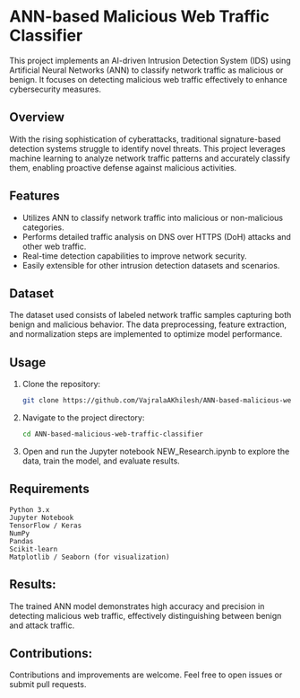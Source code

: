 # ANN-based Malicious Web Traffic Classifier

This project implements an AI-driven Intrusion Detection System (IDS) using Artificial Neural Networks (ANN) to classify network traffic as malicious or benign. It focuses on detecting malicious web traffic effectively to enhance cybersecurity measures.

## Overview

With the rising sophistication of cyberattacks, traditional signature-based detection systems struggle to identify novel threats. This project leverages machine learning to analyze network traffic patterns and accurately classify them, enabling proactive defense against malicious activities.

## Features

- Utilizes ANN to classify network traffic into malicious or non-malicious categories.
- Performs detailed traffic analysis on DNS over HTTPS (DoH) attacks and other web traffic.
- Real-time detection capabilities to improve network security.
- Easily extensible for other intrusion detection datasets and scenarios.

## Dataset

The dataset used consists of labeled network traffic samples capturing both benign and malicious behavior. The data preprocessing, feature extraction, and normalization steps are implemented to optimize model performance.

## Usage

1. Clone the repository:
   ```bash
   git clone https://github.com/VajralaAKhilesh/ANN-based-malicious-web-traffic-classifier.git
   
2. Navigate to the project directory:
   ```bash
   cd ANN-based-malicious-web-traffic-classifier

3. Open and run the Jupyter notebook NEW_Research.ipynb to explore the data, train the model, and evaluate results.

## Requirements
    Python 3.x
    Jupyter Notebook
    TensorFlow / Keras
    NumPy
    Pandas
    Scikit-learn
    Matplotlib / Seaborn (for visualization)

## Results:
The trained ANN model demonstrates high accuracy and precision in detecting malicious web traffic, effectively distinguishing between benign and attack traffic.

## Contributions:
Contributions and improvements are welcome. Feel free to open issues or submit pull requests.

    
   
